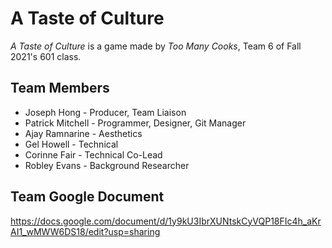 # A Taste of Culture
 *A Taste of Culture* is a game made by *Too Many Cooks*, Team 6 of Fall 2021's 601 class.
## Team Members
 - Joseph Hong - Producer, Team Liaison
 - Patrick Mitchell - Programmer, Designer, Git Manager
 - Ajay Ramnarine - Aesthetics 
 - Gel Howell - Technical
 - Corinne Fair - Technical Co-Lead
 - Robley Evans - Background Researcher
## Team Google Document
 https://docs.google.com/document/d/1y9kU3IbrXUNtskCyVQP18FIc4h_aKrAI1_wMWW6DS18/edit?usp=sharing

